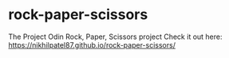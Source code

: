 # rock-paper-scissors
The Project Odin Rock, Paper, Scissors project  Check it out here: https://nikhilpatel87.github.io/rock-paper-scissors/
